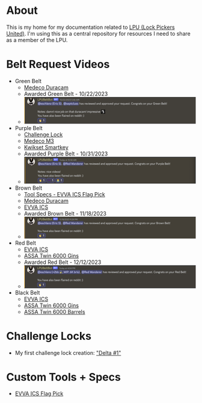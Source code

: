 # About
This is my home for my documentation related to [LPU (Lock Pickers United)](https://www.reddit.com/r/lockpicking/). I'm using this as a central repository for resources I need to share as a member of the LPU.

# Belt Request Videos
* Green Belt
  * [Medeco Duracam](https://www.youtube.com/watch?v=23MHaHG4b7k)
  * Awarded Green Belt - 10/22/2023
  * ![Green Belt Approved](green_belt_approval.png)
* Purple Belt
  * [Challenge Lock](https://github.com/eschlenz/Lock-Picking-Public/tree/main/LPU/DELTA_1)
  * [Medeco M3](https://www.youtube.com/watch?v=1w8HsfxLv5I)
  * [Kwikset Smartkey](https://youtu.be/kC1vp0_bt5g?si=q81mX55eXcMq27L8)
  * Awarded Purple Belt - 10/31/2023
  * ![Purple Belt Approved](purple_belt_approval.png)
* Brown Belt
  * [Tool Specs - EVVA ICS Flag Pick](https://github.com/eschlenz/Lock-Picking-Public/tree/main/LPU/Tools/EVVA%20ICS%20Flag%20Pick)
  * [Medeco Duracam](https://www.youtube.com/watch?v=23MHaHG4b7k)
  * [EVVA ICS](https://www.youtube.com/watch?v=zhpDa8Lffy0)
  * Awarded Brown Belt - 11/18/2023
  * ![Brown Belt Approved](brown_belt_approval.png)
* Red Belt
  * [EVVA ICS](https://www.youtube.com/watch?v=zhpDa8Lffy0)
  * [ASSA Twin 6000 Gins](https://youtu.be/P8FWjfhuVRg)
  * Awarded Red Belt - 12/12/2023
  * ![Red Belt Approval](red_belt_approval.png)
* Black Belt
  * [EVVA ICS](https://www.youtube.com/watch?v=zhpDa8Lffy0)
  * [ASSA Twin 6000 Gins](https://youtu.be/P8FWjfhuVRg)
  * [ASSA Twin 6000 Barrels](https://youtu.be/vlOgLHSNWfw?si=0ye73byPKQXdXpno)

# Challenge Locks
* My first challenge lock creation: ["Delta #1"](DELTA_1)

# Custom Tools + Specs
* [EVVA ICS Flag Pick](https://github.com/eschlenz/Lock-Picking-Public/tree/main/LPU/Tools/EVVA%20ICS%20Flag%20Pick)
